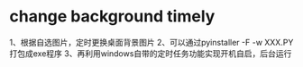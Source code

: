 # change background timely
1、根据自选图片，定时更换桌面背景图片
2、可以通过pyinstaller -F -w XXX.PY打包成exe程序
3、再利用windows自带的定时任务功能实现开机自启，后台运行
